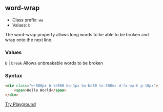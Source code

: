 ## word-wrap
- Class prefix: `ww`
- Values: `b`

The word-wrap property allows long words to be able to be broken and wrap onto the next line.

### Values

`b` | `break`
Allows unbreakable words to be broken

### Syntax

```html
<div class="w-500px b-le500 bo-1px bo-be50 tn-500ms d-fx ww-b p-10px">
    <span>Hello World</span>
</div>
```
[Try Playground](../../../cssist/demo)
